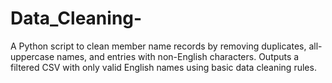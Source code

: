 # Data_Cleaning-
A Python script to clean member name records by removing duplicates, all-uppercase names, and entries with non-English characters. Outputs a filtered CSV with only valid English names using basic data cleaning rules.
